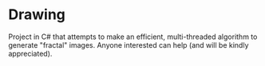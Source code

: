 # Drawing
Project in C# that attempts to make an efficient, multi-threaded algorithm to generate "fractal" images. Anyone interested can help (and will be kindly appreciated).
